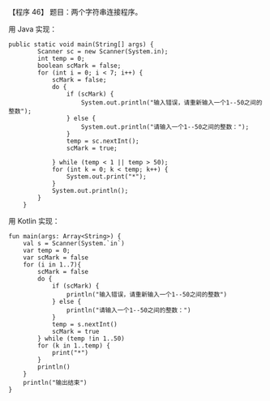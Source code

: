【程序 46】 题目：两个字符串连接程序。

用 Java 实现：

```
public static void main(String[] args) {
        Scanner sc = new Scanner(System.in);
        int temp = 0;
        boolean scMark = false;
        for (int i = 0; i < 7; i++) {
            scMark = false;
            do {
                if (scMark) {
                    System.out.println("输入错误，请重新输入一个1--50之间的整数");
                } else {
                    System.out.println("请输入一个1--50之间的整数：");
                }
                temp = sc.nextInt();
                scMark = true;

            } while (temp < 1 || temp > 50);
            for (int k = 0; k < temp; k++) {
                System.out.print("*");
            }
            System.out.println();
        }
    }
```

用 Kotlin 实现：

    fun main(args: Array<String>) {
        val s = Scanner(System.`in`)
        var temp = 0;
        var scMark = false
        for (i in 1..7){
            scMark = false
            do {
                if (scMark) {
                    println("输入错误，请重新输入一个1--50之间的整数")
                } else {
                    println("请输入一个1--50之间的整数：")
                }
                temp = s.nextInt()
                scMark = true
            } while (temp !in 1..50)
            for (k in 1..temp) {
                print("*")
            }
            println()
        }
        println("输出结束")
    }







